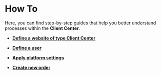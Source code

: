# How To

Here, you can find step-by-step guides that help you better understand processes within the **Client Center**.

* **[Define a website of type Client Center](define-a-new-cc.md)**

* **[Define a user](setup-a-new-user-account.md)**

* **[Apply platform settings](apply-platform-settings.md)**

* **[Create new order](create-new-order.md)**
    
